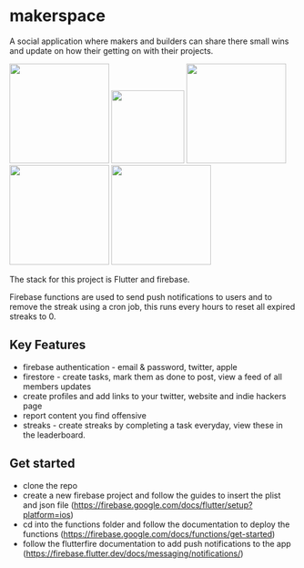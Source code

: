 # makerspace

A social application where makers and builders can share there small wins and update on how their getting on with their projects.

<p float="left">
<img src="https://uploads-ssl.webflow.com/61913c7aa46a3183c309d1c6/6193a5c2c290b414d7c87085_mockup-removebg-preview.png" width="175"/> <img src="https://uploads-ssl.webflow.com/61913c7aa46a3183c309d1c6/6193a5c3b6e20c1adbbbd2dc_mockup4-removebg-preview.png" width="128"/>
<img src="https://uploads-ssl.webflow.com/61913c7aa46a3183c309d1c6/6193a5c271e55645bd156675_mockup5-removebg-preview.png" width="175"/>
<img src="https://uploads-ssl.webflow.com/61913c7aa46a3183c309d1c6/6193a5c2c290b414d7c87085_mockup-removebg-preview.png" width="175"/>
<img src="https://uploads-ssl.webflow.com/61913c7aa46a3183c309d1c6/6193a5c2c290b414d7c87085_mockup-removebg-preview.png" width="175"/>
</p>

The stack for this project is Flutter and firebase.

Firebase functions are used to send push notifications to users and to remove the streak using a cron job, this runs every hours to reset all expired streaks to 0.

## Key Features
 - firebase authentication - email & password, twitter, apple
 - firestore - create tasks, mark them as done to post, view a feed of all members updates
 - create profiles and add links to your twitter, website and indie hackers page
 - report content you find offensive
 - streaks - create streaks by completing a task everyday, view these in the leaderboard.

## Get started
 - clone the repo
 - create a new firebase project and follow the guides to insert the plist and json file (https://firebase.google.com/docs/flutter/setup?platform=ios)
 - cd into the functions folder and follow the documentation to deploy the functions (https://firebase.google.com/docs/functions/get-started)
 - follow the flutterfire documentation to add push notifications to the app (https://firebase.flutter.dev/docs/messaging/notifications/)
